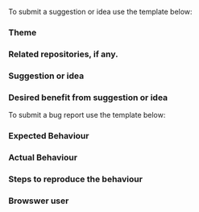 To submit a suggestion or idea use the template below: 

### Theme

### Related repositories, if any. 

### Suggestion or idea

### Desired benefit from suggestion or idea 


To submit a bug report use the template below:

### Expected Behaviour 

### Actual Behaviour 

### Steps to reproduce the behaviour

### Browswer user
